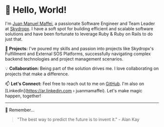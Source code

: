 # 👋 Hello, World! 

I'm [Juan Manuel Maffei](https://github.com/juanmamaffei), a passionate Software Engineer and Team Leader at [Skydropx](https://skydropx.com). I have a soft spot for building efficient and scalable software solutions and have been fortunate to leverage Ruby & Ruby on Rails to do just that.

🔭 **Projects:** I've poured my skills and passion into projects like Skydropx's Fulfillment and External SOS Platforms, successfully navigating complex backend technologies and project management scenarios.

💡 **Collaboration:** Being part of the solution drives me. I love collaborating on projects that make a difference.

📫 **Let's Connect:** Feel free to reach out to me on [GitHub](https://github.com/juanmamaffei). I'm also on [LinkedIn](https://ar.linkedin.com › juanmamaffei). Let's make magic happen, together!

---

💫 Remember...

> "The best way to predict the future is to invent it." - Alan Kay
